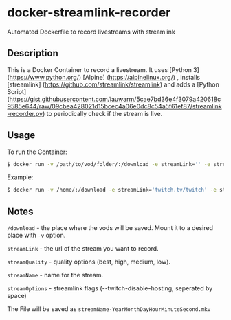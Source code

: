 # docker-streamlink-recorder
Automated Dockerfile to record livestreams with streamlink

## Description
This is a Docker Container to record a livestream. It uses [Python 3] (https://www.python.org/) [Alpine] (https://alpinelinux.org/) , installs [streamlink] (https://github.com/streamlink/streamlink) and adds a [Python Script] (https://gist.githubusercontent.com/lauwarm/5cae7bd36e4f3079a420618c9585e644/raw/09cbea428021d15bcec4a06e0dc8c54a5f61ef87/streamlink-recorder.py) to periodically check if the stream is live.

## Usage
To run the Container:
```bash
$ docker run -v /path/to/vod/folder/:/download -e streamLink='' -e streamQuality='' -e streamName='' -e streamOptions='' lauwarm/streamlink-recorder
```

Example:
```bash
$ docker run -v /home/:/download -e streamLink='twitch.tv/twitch' -e streamQuality='best' -e streamName='twitch' -e streamOptions='--twitch-disable-hosting --twitch-oauth-token=XXXX' lauwarm/streamlink-recorder
```

## Notes

`/download` - the place where the vods will be saved. Mount it to a desired place with `-v` option.

`streamLink` - the url of the stream you want to record.

`streamQuality` - quality options (best, high, medium, low).

`streamName` - name for the stream.

`streamOptions` - streamlink flags (--twitch-disable-hosting, seperated by space)

The File will be saved as `streamName-YearMonthDayHourMinuteSecond.mkv`
